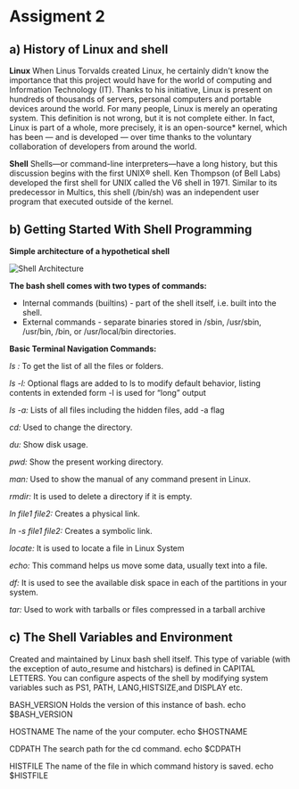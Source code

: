 # **Assigment 2**

## a) History of Linux and shell

**Linux** When Linus Torvalds created Linux, he certainly didn't know the importance that this project would have for the world of computing and Information Technology (IT). Thanks to his initiative, Linux is present on hundreds of thousands of servers, personal computers and portable devices around the world.
For many people, Linux is merely an operating system. This definition is not wrong, but it is not complete either. In fact, Linux is part of a whole, more precisely, it is an open-source* kernel, which has been — and is developed — over time thanks to the voluntary collaboration of developers from around the world.

**Shell** Shells—or command-line interpreters—have a long history, but this discussion begins with the first UNIX® shell. Ken Thompson (of Bell Labs) developed the first shell for UNIX called the V6 shell in 1971. Similar to its predecessor in Multics, this shell (/bin/sh) was an independent user program that executed outside of the kernel.

## b) Getting Started With Shell Programming

**Simple architecture of a hypothetical shell**

![Shell Architecture](https://developer.ibm.com/developer/default/tutorials/l-linux-shells/images/figure2.gif)

**The bash shell comes with two types of commands:**
- Internal commands (builtins) - part of the shell itself, i.e. built into the shell.
- External commands - separate binaries stored in /sbin, /usr/sbin, /usr/bin, /bin, or /usr/local/bin directories.

**Basic Terminal Navigation Commands:**

*ls :* To get the list of all the files or folders.

*ls -l:* Optional flags are added to ls to modify default behavior, listing contents in extended form -l is used for “long” output


*ls -a:* Lists of all files including the hidden files, add -a  flag 

*cd:* Used to change the directory.

*du:* Show disk usage.

*pwd:* Show the present working directory.

*man:* Used to show the manual of any command present in Linux.

*rmdir:* It is used to delete a directory if it is empty.

*ln file1 file2:* Creates a physical link.

*ln -s file1 file2:* Creates a symbolic link.

*locate:* It is used to locate a file in Linux System

*echo:*  This command helps us move some data, usually text into a file.

*df:* It is used to see the available disk space in each of the partitions in your system.

*tar:* Used to work with tarballs or files compressed in a tarball archive

## c) The Shell Variables and Environment

Created and maintained by Linux bash shell itself. This type of variable (with the exception of auto_resume and histchars) is defined in CAPITAL LETTERS. You can configure aspects of the shell by modifying system variables such as PS1, PATH, LANG,HISTSIZE,and DISPLAY etc.

BASH_VERSION 	Holds the version of this instance of bash. 	echo $BASH_VERSION

HOSTNAME 	The name of the your computer. 	echo $HOSTNAME

CDPATH 	The search path for the cd command. 	echo $CDPATH

HISTFILE 	The name of the file in which command history is saved. 	echo $HISTFILE  

